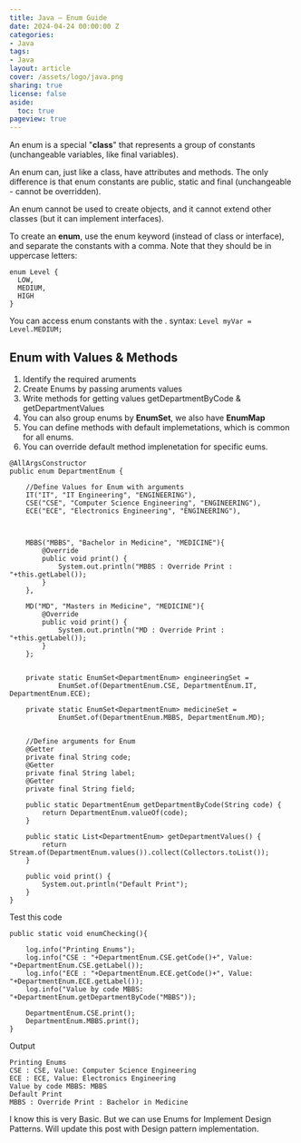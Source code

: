 ```yaml
---
title: Java – Enum Guide
date: 2024-04-24 00:00:00 Z
categories:
- Java
tags:
- Java
layout: article
cover: /assets/logo/java.png
sharing: true
license: false
aside:
  toc: true
pageview: true
---
```




An enum is a special "**class**" that represents a group of constants (unchangeable variables, like final variables).

An enum can, just like a class, have attributes and methods. The only difference is that enum constants are public, static and final (unchangeable - cannot be overridden).

An enum cannot be used to create objects, and it cannot extend other classes (but it can implement interfaces).


To create an **enum**, use the enum keyword (instead of class or interface), and separate the constants with a comma. Note that they should be in uppercase letters:

```
enum Level {
  LOW,
  MEDIUM,
  HIGH
}
```

You can access enum constants with the . syntax:
`Level myVar = Level.MEDIUM;`


## Enum with Values & Methods

1. Identify the required aruments
2. Create Enums by passing aruments values
3. Write methods for getting values getDepartmentByCode & getDepartmentValues
4. You can also group enums by **EnumSet**, we also have **EnumMap**
5. You can define methods with default implemetations, which is common for all enums.
6. You can override default method implenetation for specific eums.


```
@AllArgsConstructor
public enum DepartmentEnum {

    //Define Values for Enum with arguments
    IT("IT", "IT Engineering", "ENGINEERING"),
    CSE("CSE", "Computer Science Engineering", "ENGINEERING"),
    ECE("ECE", "Electronics Engineering", "ENGINEERING"),



    MBBS("MBBS", "Bachelor in Medicine", "MEDICINE"){
        @Override
        public void print() {
            System.out.println("MBBS : Override Print : "+this.getLabel());
        }
    },

    MD("MD", "Masters in Medicine", "MEDICINE"){
        @Override
        public void print() {
            System.out.println("MD : Override Print : "+this.getLabel());
        }
    };


    private static EnumSet<DepartmentEnum> engineeringSet =
            EnumSet.of(DepartmentEnum.CSE, DepartmentEnum.IT, DepartmentEnum.ECE);

    private static EnumSet<DepartmentEnum> medicineSet =
            EnumSet.of(DepartmentEnum.MBBS, DepartmentEnum.MD);


    //Define arguments for Enum
    @Getter
    private final String code;
    @Getter
    private final String label;
    @Getter
    private final String field;

    public static DepartmentEnum getDepartmentByCode(String code) {
        return DepartmentEnum.valueOf(code);
    }

    public static List<DepartmentEnum> getDepartmentValues() {
        return Stream.of(DepartmentEnum.values()).collect(Collectors.toList());
    }

    public void print() {
        System.out.println("Default Print");
    }
}
```

Test this code

```
public static void enumChecking(){

    log.info("Printing Enums");
    log.info("CSE : "+DepartmentEnum.CSE.getCode()+", Value: "+DepartmentEnum.CSE.getLabel());
    log.info("ECE : "+DepartmentEnum.ECE.getCode()+", Value: "+DepartmentEnum.ECE.getLabel());
    log.info("Value by code MBBS: "+DepartmentEnum.getDepartmentByCode("MBBS"));

    DepartmentEnum.CSE.print();
    DepartmentEnum.MBBS.print();
}
```


Output
```
Printing Enums
CSE : CSE, Value: Computer Science Engineering
ECE : ECE, Value: Electronics Engineering
Value by code MBBS: MBBS
Default Print
MBBS : Override Print : Bachelor in Medicine
```
I know this is very Basic. But we can use Enums for Implement Design Patterns. Will update this post with Design pattern implementation.

